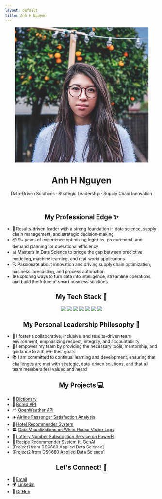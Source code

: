 ```yaml
---
layout: default
title: Anh H Nguyen
---
```


<!-- Profile Banner at the Top -->
<header class="profile-banner">
  <img src="/assets/Anh2.png" alt="Profile Picture">
  <h1>Anh H Nguyen</h1>
  <p>Data-Driven Solutions · Strategic Leadership · Supply Chain Innovation</p>
</header>

<!-- My Professional Edge Section -->
<div style="text-align: center;">
  <h2>My Professional Edge ✨</h2>
</div>

<ul>
  <li>🚀 Results-driven leader with a strong foundation in data science, supply chain management, and strategic decision-making</li>
  <li>📦 9+ years of experience optimizing logistics, procurement, and demand planning for operational efficiency</li>
  <li>📊 Master’s in Data Science to bridge the gap between predictive modeling, machine learning, and real-world applications</li>
  <li>🔍 Passionate about innovation and driving supply chain optimization, business forecasting, and process automation</li>
  <li>⚙️ Exploring ways to turn data into intelligence, streamline operations, and build the future of smart business solutions</li>
</ul>

<!-- Tech Stack Section -->
<div style="text-align: center;">
  <h2>My Tech Stack 🥞</h2>
</div>

<div style="text-align: center;">
  <p>
    <img src="https://img.shields.io/badge/python-3670A0?style=for-the-badge&logo=python&logoColor=ffdd54">
    <img src="https://img.shields.io/badge/r-%23276DC3.svg?style=for-the-badge&logo=r&logoColor=white">
    <img src="https://img.shields.io/badge/chatGPT-74aa9c?style=for-the-badge&logo=openai&logoColor=white">
    <img src="https://img.shields.io/badge/power_bi-F2C811?style=for-the-badge&logo=powerbi&logoColor=black">
    <img src="https://img.shields.io/badge/Microsoft_Excel-217346?style=for-the-badge&logo=microsoft-excel&logoColor=white">
    <img src="https://img.shields.io/badge/Microsoft_PowerPoint-B7472A?style=for-the-badge&logo=microsoft-powerpoint&logoColor=white">
    <img src="https://img.shields.io/badge/Microsoft_Word-2B579A?style=for-the-badge&logo=microsoft-word&logoColor=white">
  </p>
</div>

<!-- Leadership Philosophy Section -->
<div style="text-align: center;">
  <h2>My Personal Leadership Philosophy 💭</h2>
</div>

<ul>
  <li>🤝 I foster a collaborative, inclusive, and results-driven team environment, emphasizing respect, integrity, and accountability</li>
  <li>🌱 I empower my team by providing the necessary tools, mentorship, and guidance to achieve their goals</li>
  <li>📚 I am committed to continual learning and development, ensuring that challenges are met with strategic, data-driven solutions, and that all team members feel valued and heard</li>
</ul>

<!-- Projects Section -->
<div style="text-align: center;">
  <h2>My Projects 💻</h2>
</div>

<ul>
  <li>📖 <a href="https://github.com/anh-h-nguyen/dictionary">Dictionary</a></li>
  <li>🥱 <a href="https://github.com/anh-h-nguyen/bored-api.git">Bored API</a></li>
  <li>⛅ <a href="https://github.com/anh-h-nguyen/open-weather-api.git">OpenWeather API</a></li>
  <li>✈️ <a href="https://github.com/anh-h-nguyen/airline-passenger-satisfaction-analysis">Airline Passenger Satisfaction Analysis</a></li>
  <li>🏨 <a href="https://github.com/anh-h-nguyen/hotel-recommender-system">Hotel Recommender System</a></li>
  <li>🏛️ <a href="https://github.com/anh-h-nguyen/white-house-visitor-logs.git">Data Visualizations on White House Visitor Logs</a></li>
  <li>🎰 <a href="https://github.com/anh-h-nguyen/lottery_number_subscription_service.git">Lottery Number Subscription Service on PowerBI</a></li>
  <li>🥘 <a href="https://github.com/anh-h-nguyen/recipe_recommender_system_ft_genai.git">Recipe Recommender System ft. GenAI</a></li>
  <li>[Project1 from DSC680 Applied Data Science]</li>
  <li>[Project2 from DSC680 Applied Data Science]</li>
</ul>

<!-- Connect Section -->
<div style="text-align: center;">
  <h2>Let's Connect! 🤝</h2>
</div>

<ul>
  <li>📧 <a href="mailto:anhnguyen824@gmail.com">Email</a></li>
  <li>🌍 <a href="https://linkedin.com/in/anhnguyen824">LinkedIn</a></li>
  <li>🐙 <a href="https://github.com/anh-h-nguyen">GitHub</a></li>
</ul>
